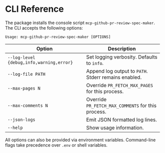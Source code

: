 # CLI Reference

The package installs the console script `mcp-github-pr-review-spec-maker`. The CLI accepts the following options:

```text
Usage: mcp-github-pr-review-spec-maker [OPTIONS]
```

| Option | Description |
| --- | --- |
| `--log-level {debug,info,warning,error}` | Set logging verbosity. Defaults to `info`. |
| `--log-file PATH` | Append log output to `PATH`. Stderr remains enabled. |
| `--max-pages N` | Override `PR_FETCH_MAX_PAGES` for this process. |
| `--max-comments N` | Override `PR_FETCH_MAX_COMMENTS` for this process. |
| `--json-logs` | Emit JSON formatted log lines. |
| `--help` | Show usage information. |

All options can also be provided via environment variables. Command-line flags take precedence over `.env` or shell variables.
